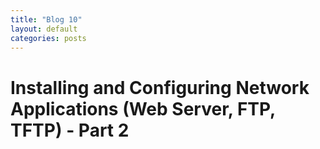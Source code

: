 ```yaml
---
title: "Blog 10"
layout: default
categories: posts
---
```


<h1> Installing and Configuring Network Applications (Web Server, FTP, TFTP) - Part 2 </h1>
